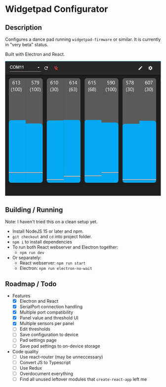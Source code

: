 # Widgetpad Configurator

## Description

Configures a dance pad running `widgetpad-firmware` or similar. It is currently in "very beta" status.

Built with Electron and React.

![Screenshot](readme_files/screenshot.png)

## Building / Running

Note: I haven't tried this on a clean setup yet.

* Install NodeJS 15 or later and npm.
* `git checkout` and `cd` into project folder.
* `npm i` to install dependencies
* To run both React webserver and Electron together:
    * `npm run dev`
* Or separately:
    * React webserver: `npm run start`
    * Electron: `npm run electron-no-wait`

## Roadmap / Todo

* Features
    * [x] Electron and React
    * [x] SerialPort connection handling
    * [x] Multiple port compatibility
    * [x] Panel value and threshold UI
    * [x] Multiple sensors per panel
    * [ ] Edit thresholds
    * [ ] Save configuration to device
    * [ ] Pad settings page
    * [ ] Save pad settings to on-device storage
* Code quality
    * [ ] Use react-router (may be unneccessary)
    * [ ] Convert JS to Typescript
    * [ ] Use Redux
    * [ ] Overdocument everything
    * [ ] Find all unused leftover modules that `create-react-app` left me
